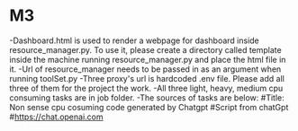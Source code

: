 # M3
-Dashboard.html is used to render a webpage for dashboard inside resource_manager.py. To use it, please create a directory called template inside the machine running resource_manager.py and place the html file in it.
-Url of resource_manager needs to be passed in as an argument when running toolSet.py
-Three proxy's url is hardcoded .env file. Please add all three of them for the project the work.
-All three light, heavy, medium cpu consuming tasks are in job folder.
-The sources of tasks are below:
#Title: Non sense cpu cosuming code generated by Chatgpt
#Script from chatGpt
#https://chat.openai.com
